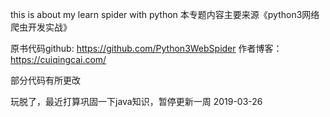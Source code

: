 this is about my  learn  spider with python
本专题内容主要来源《python3网络爬虫开发实战》

原书代码github:
https://github.com/Python3WebSpider
作者博客： https://cuiqingcai.com/


部分代码有所更改

玩脱了，最近打算巩固一下java知识，暂停更新一周 2019-03-26